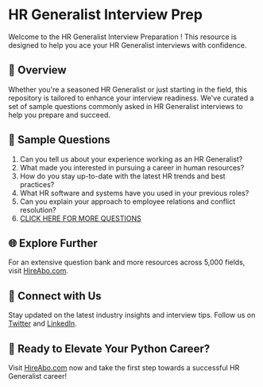 # HR Generalist Interview Prep

Welcome to the HR Generalist Interview Preparation ! This resource is designed to help you ace your HR Generalist interviews with confidence.

## 🚀 Overview

Whether you're a seasoned HR Generalist or just starting in the field, this repository is tailored to enhance your interview readiness. We've curated a set of sample questions commonly asked in HR Generalist interviews to help you prepare and succeed.

## 📝 Sample Questions

1. Can you tell us about your experience working as an HR Generalist?
2. What made you interested in pursuing a career in human resources?
3. How do you stay up-to-date with the latest HR trends and best practices?
4. What HR software and systems have you used in your previous roles?
5. Can you explain your approach to employee relations and conflict resolution?
6. [CLICK HERE FOR MORE QUESTIONS](https://hireabo.com/job/1_1_2/HR%20Generalist)

## 🌐 Explore Further

For an extensive question bank and more resources across 5,000 fields, visit [HireAbo.com](https://www.hireabo.com).

## 📱 Connect with Us

Stay updated on the latest industry insights and interview tips. Follow us on [Twitter](https://twitter.com/hireabo) and [LinkedIn](https://www.linkedin.com/in/hire-abo-3609972a8/).

## 🚀 Ready to Elevate Your Python Career?

Visit [HireAbo.com](https://www.hireabo.com) now and take the first step towards a successful HR Generalist career!